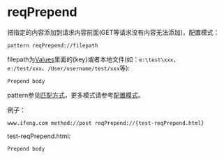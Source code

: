 # reqPrepend

把指定的内容添加到请求内容前面(GET等请求没有内容无法添加)，配置模式：

	pattern reqPrepend://filepath
	
filepath为[Values](http://local.whistlejs.com/#values)里面的{key}或者本地文件(如：`e:\test\xxx`、`e:/test/xxx`、`/User/username/test/xxx`等):

	Prepend body

pattern参见[匹配方式](../pattern.html)，更多模式请参考[配置模式](../mode.html)。

例子：

	www.ifeng.com method://post reqPrepend://{test-reqPrepend.html}
	

test-reqPrepend.html:

	Prepend body
	